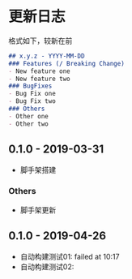 # 更新日志

格式如下，较新在前

```markdown
## x.y.z - YYYY-MM-DD
### Features (/ Breaking Change)
- New feature one
- New feature two
### BugFixes
- Bug Fix one
- Bug Fix two
### Others
- Other one
- Other two
```

## 0.1.0 - 2019-03-31

- 脚手架搭建

### Others

- 脚手架更新

## 0.1.0 - 2019-04-26
- 自动构建测试01: failed at 10:17
- 自动构建测试02:
